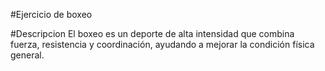 #Ejercicio de boxeo

#Descripcion
El boxeo es un deporte de alta intensidad que combina fuerza, resistencia y coordinación, ayudando a mejorar la condición física general.
